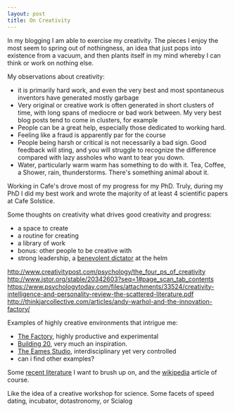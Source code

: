 ```yaml
---
layout: post
title: On Creativity
---
```


In my blogging I am able to exercise my creativity. The pieces I enjoy the most seem to spring out of nothingness, an idea that just pops into existence from a vacuum, and then plants itself in my mind whereby I can think or work on nothing else. 

My observations about creativity:

- it is primarily hard work, and even the very best and most spontaneous inventors have generated mostly garbage
- Very original or creative work is often generated in short clusters of time, with long spans of mediocre or bad work between. My very best blog posts tend to come in clusters, for example
- People can be a great help, especially those dedicated to working hard.
- Feeling like a fraud is apparently par for the course
- People being harsh or critical is not necessarily a bad sign. Good feedback will sting, and you will struggle to recognize the difference compared with lazy assholes who want to tear you down.
- Water, particularly warm warm has something to do with it. Tea, Coffee, a Shower, rain, thunderstorms. There's something animal about it.



Working in Cafe's drove most of my progress for my PhD. Truly, during my PhD I did my best work and wrote the majority of at least 4 scientific papers at Cafe Solstice.

Some thoughts on creativity what drives good creativity and progress:

- a space to create
- a routine for creating
- a library of work
- bonus: other people to be creative with
- strong leadership, a [benevolent dictator](https://en.wikipedia.org/wiki/Benevolent_dictatorship) at the helm

http://www.creativitypost.com/psychology/the_four_ps_of_creativity
http://www.jstor.org/stable/20342603?seq=1#page_scan_tab_contents
https://www.psychologytoday.com/files/attachments/33524/creativity-intelligence-and-personality-review-the-scattered-literature.pdf
http://thinkjarcollective.com/articles/andy-warhol-and-the-innovation-factory/


Examples of highly creative environments that intrigue me:

- [The Factory](https://en.wikipedia.org/wiki/The_Factory), highly productive and experimental
- [Building 20](https://en.wikipedia.org/wiki/Building_20), very much an inspiration.
- [The Eames Studio](http://www.fastcodesign.com/1665403/the-eames-studios-inspiring-history-and-unknown-dark-side), interdisciplinary yet very controlled
- can i find other examples?

Some [recent literature](http://www.amazon.com/dp/0415624568/ref=wl_it_dp_o_pC_S_ttl?_encoding=UTF8&colid=7EJX9UGADPLQ&coliid=I1DOA8LVNKJLCT) I want to brush up on, and the [wikipedia](https://en.wikipedia.org/wiki/Creativity) article of course.

Like the idea of a creative workshop for science. Some facets of speed dating, incubator, dotastronomy, or Scialog